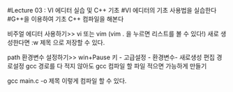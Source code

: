 #Lecture 03 : VI 에디터 실습 및 C++ 기초
#VI 에디터의 기초 사용법을 실습한다
#G++을 이용하여 기초 C++ 컴파일을 해본다

비주얼 에디터 사용하기>> vi 또는 vim (vim . 을 누르면 리스트를 볼 수 있다!)
새로 생성한다면 :w 제목 으로 저장할 수 있다.

path 환경변수 설정하기>> win+Pause 키 - 고급설정 - 환경변수- 새로생성 편집 경로설정
gcc 경로를 다 적지 않아도 gcc 컴파일 할 파일 적으면 가능하게 만들기

gcc main.c -o 제목 이렇게 컴파일 할 수 있다.


